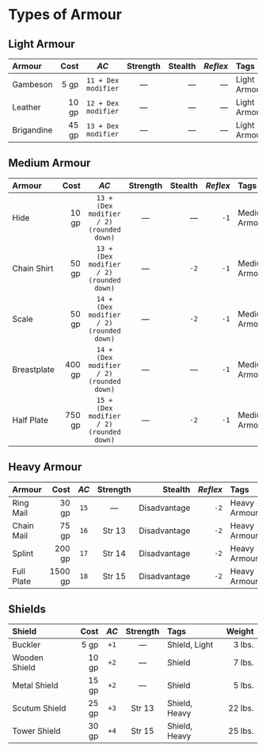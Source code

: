 # Types of Armour

## Light Armour

| Armour     |  Cost |        *AC*         | Strength | Stealth | *Reflex* | Tags         |  Weight |
|:-----------|------:|:-------------------:|:--------:|--------:|---------:|:-------------|--------:|
| Gambeson   |  5 gp | `11 + Dex modifier` |    —     |       — |        — | Light Armour | 10 lbs. |
| Leather    | 10 gp | `12 + Dex modifier` |    —     |       — |        — | Light Armour |  6 lbs. |
| Brigandine | 45 gp | `13 + Dex modifier` |    —     |       — |        — | Light Armour | 13 lbs. |

## Medium Armour

| Armour      |   Cost |                   *AC*                   | Strength | Stealth | *Reflex* | Tags          |  Weight |
|:------------|-------:|:----------------------------------------:|:--------:|--------:|---------:|:--------------|--------:|
| Hide        |  10 gp | `13 + (Dex modifier / 2) (rounded down)` |    —     |       — |     `-1` | Medium Armour | 11 lbs. |
| Chain Shirt |  50 gp | `13 + (Dex modifier / 2) (rounded down)` |    —     |    `-2` |     `-1` | Medium Armour | 20 lbs. |
| Scale       |  50 gp | `14 + (Dex modifier / 2) (rounded down)` |    —     |    `-2` |     `-1` | Medium Armour | 45 lbs. |
| Breastplate | 400 gp | `14 + (Dex modifier / 2) (rounded down)` |    —     |       — |     `-1` | Medium Armour | 20 lbs. |
| Half Plate  | 750 gp | `15 + (Dex modifier / 2) (rounded down)` |    —     |    `-2` |     `-1` | Medium Armour | 40 lbs. |

## Heavy Armour

| Armour     |    Cost | *AC* | Strength |      Stealth | *Reflex* | Tags         |  Weight |
|:-----------|--------:|:----:|:--------:|-------------:|---------:|:-------------|--------:|
| Ring Mail  |   30 gp | `15` |    —     | Disadvantage |     `-2` | Heavy Armour | 20 lbs. |
| Chain Mail |   75 gp | `16` |  Str 13  | Disadvantage |     `-2` | Heavy Armour | 30 lbs. |
| Splint     |  200 gp | `17` |  Str 14  | Disadvantage |     `-2` | Heavy Armour | 45 lbs. |
| Full Plate | 1500 gp | `18` |  Str 15  | Disadvantage |     `-2` | Heavy Armour | 55 lbs. |

## Shields

| Shield        |  Cost | *AC* | Strength | Tags          |  Weight |
|:--------------|------:|:----:|:--------:|:--------------|--------:|
| Buckler       |  5 gp | `+1` |    —     | Shield, Light |  3 lbs. |
| Wooden Shield | 10 gp | `+2` |    —     | Shield        |  7 lbs. |
| Metal Shield  | 15 gp | `+2` |    —     | Shield        |  5 lbs. |
| Scutum Shield | 25 gp | `+3` |  Str 13  | Shield, Heavy | 22 lbs. |
| Tower Shield  | 30 gp | `+4` |  Str 15  | Shield, Heavy | 25 lbs. |
